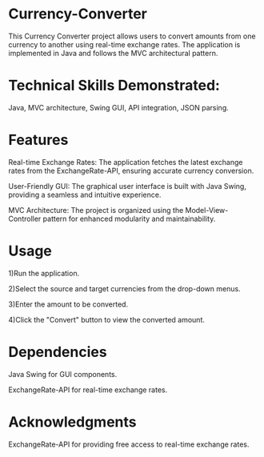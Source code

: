 # Currency-Converter

This Currency Converter project allows users to convert amounts from one currency to another using real-time exchange rates. The application is implemented in Java and follows the MVC architectural pattern.

# Technical Skills Demonstrated:

Java, MVC architecture, Swing GUI, API integration, JSON parsing.

# Features

Real-time Exchange Rates: The application fetches the latest exchange rates from the ExchangeRate-API, ensuring accurate currency conversion.

User-Friendly GUI: The graphical user interface is built with Java Swing, providing a seamless and intuitive experience.

MVC Architecture: The project is organized using the Model-View-Controller pattern for enhanced modularity and maintainability.

# Usage

1)Run the application.

2)Select the source and target currencies from the drop-down menus.

3)Enter the amount to be converted.

4)Click the "Convert" button to view the converted amount.

# Dependencies
Java Swing for GUI components.

ExchangeRate-API for real-time exchange rates.

# Acknowledgments

ExchangeRate-API for providing free access to real-time exchange rates.
